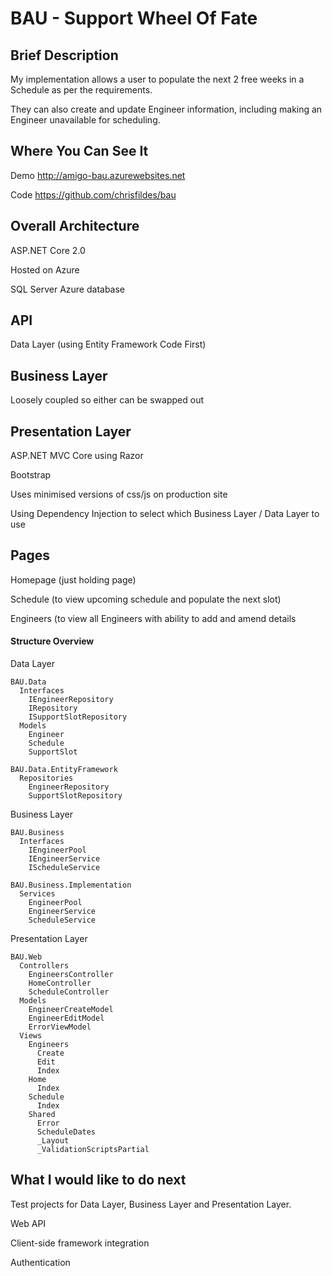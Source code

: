 # BAU  - Support Wheel Of Fate

## Brief Description

My implementation allows a user to populate the next 2 free weeks in a Schedule as per the requirements. 

They can also create and update Engineer information, including making an Engineer unavailable for scheduling.

## Where You Can See It

Demo http://amigo-bau.azurewebsites.net

Code https://github.com/chrisfildes/bau

## Overall Architecture
  
ASP.NET Core 2.0

Hosted on Azure

SQL Server Azure database

## API

Data Layer (using Entity Framework Code First)

## Business Layer

Loosely coupled so either can be swapped out

## Presentation Layer
  
ASP.NET MVC Core using Razor

Bootstrap 

Uses minimised versions of css/js on production site

Using Dependency Injection to select which Business Layer / Data Layer to use

## Pages
  
Homepage (just holding page)

Schedule (to view upcoming schedule and populate the next slot)

Engineers (to view all Engineers with ability to add and amend details
  
#### Structure Overview

  Data Layer

    BAU.Data
      Interfaces
        IEngineerRepository
        IRepository
        ISupportSlotRepository
      Models
        Engineer
        Schedule
        SupportSlot
    
    BAU.Data.EntityFramework
      Repositories
        EngineerRepository
        SupportSlotRepository 
  
  Business Layer
    
    BAU.Business
      Interfaces
        IEngineerPool
        IEngineerService
        IScheduleService
    
    BAU.Business.Implementation 
      Services
        EngineerPool
        EngineerService
        ScheduleService
    
   Presentation Layer
    
    BAU.Web
      Controllers
        EngineersController
        HomeController
        ScheduleController
      Models
        EngineerCreateModel
        EngineerEditModel
        ErrorViewModel
      Views
        Engineers
          Create
          Edit
          Index
        Home
          Index 
        Schedule
          Index
        Shared
          Error
          ScheduleDates
          _Layout
          _ValidationScriptsPartial

## What I would like to do next

Test projects for Data Layer, Business Layer and Presentation Layer.

Web API 

Client-side framework integration 

Authentication 
